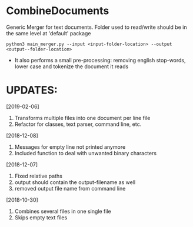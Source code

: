 # CombineDocuments
Generic Merger for text documents.
Folder used to read/write should be in the same level at 'default' package

	python3 main_merger.py --input <input-folder-location> --output <output--folder-location>

* It also performs a small pre-processing: removing english stop-words, lower case and tokenize the document it reads

UPDATES:
==========
[2019-02-06]
1. Transforms multiple files into one document per line file
2. Refactor for classes, text parser, command line, etc.

[2018-12-08]
1. Messages for empty line not printed anymore
2. Included function to deal with unwanted binary characters

[2018-12-07]
1. Fixed relative paths
2. output should contain the output-filename as well
3. removed output file name from command line

[2018-10-30]
1. Combines several files in one single file
2. Skips empty text files